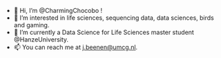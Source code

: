- 👋 Hi, I’m @CharmingChocobo !
- 👀 I’m interested in life sciences, sequencing data, data sciences, birds and gaming.
- 🌱 I’m currently a Data Science for Life Sciences master student @HanzeUniversity.
- 📫 You can reach me at j.beenen@umcg.nl.

<!---
CharmingChocobo/CharmingChocobo is a ✨ special ✨ repository because its `README.md` (this file) appears on your GitHub profile.
You can click the Preview link to take a look at your changes.
--->
